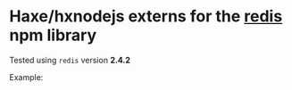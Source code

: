 # Haxe/hxnodejs externs for the [redis](https://www.npmjs.com/package/redis) npm library

Tested using `redis` version **2.4.2**

Example:
```haxe
```
